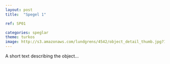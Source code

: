 ```yaml
---
layout: post
title:  "Spegel 1"

ref: SP01

categories: speglar
theme: turkos
image: http://s3.amazonaws.com/lundgrens/4542/object_detail_thumb.jpg?1369776395
---
```


A short text describing the object...


